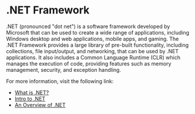 # .NET Framework

.NET (pronounced "dot net") is a software framework developed by Microsoft that can be used to create a wide range of applications, including Windows desktop and web applications, mobile apps, and gaming. The .NET Framework provides a large library of pre-built functionality, including collections, file input/output, and networking, that can be used by .NET applications. It also includes a Common Language Runtime (CLR) which manages the execution of code, providing features such as memory management, security, and exception handling.

For more information, visit the following link:

- [What is .NET?](https://dotnet.microsoft.com/en-us/learn/dotnet/what-is-dotnet)
- [Intro to .NET](https://www.codecademy.com/article/what-is-net)
- [An Overview of .NET](https://auth0.com/blog/what-is-dotnet-platform-overview/)